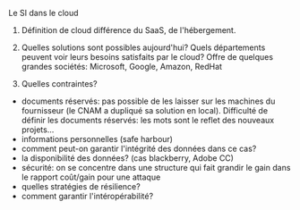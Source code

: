 Le SI dans le cloud

1. Définition de cloud
différence du SaaS, de l'hébergement.

2. Quelles solutions sont possibles aujourd'hui?
Quels départements peuvent voir leurs besoins satisfaits par le cloud?
Offre de quelques grandes sociétés: Microsoft, Google, Amazon, RedHat
3. Quelles contraintes?

* documents réservés: pas possible de les laisser sur les machines du fournisseur (le CNAM a dupliqué sa solution en local). Difficulté de définir les documents réservés: les mots sont le reflet des nouveaux projets...
* informations personnelles (safe harbour)
* comment peut-on garantir l'intégrité des données dans ce cas?
* la disponibilité des données? (cas blackberry, Adobe CC)
* sécurité: on se concentre dans une structure qui fait grandir le gain dans le rapport coût/gain pour une attaque
* quelles stratégies de résilience?
* comment garantir l'intéropérabilité?
